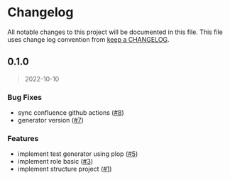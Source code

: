 # Changelog

All notable changes to this project will be documented in this file. This file uses change log convention from [keep a CHANGELOG](http://keepachangelog.com/en/0.3.0/).


<a name="0.1.0"></a>
## 0.1.0

> 2022-10-10

### Bug Fixes

* sync confluence github actions ([#8](https://github.com/hadenlabs/terraform-aws-iam-role/issues/8))
* generator version ([#7](https://github.com/hadenlabs/terraform-aws-iam-role/issues/7))

### Features

* implement test generator using plop ([#5](https://github.com/hadenlabs/terraform-aws-iam-role/issues/5))
* implement role basic ([#3](https://github.com/hadenlabs/terraform-aws-iam-role/issues/3))
* implement structure project ([#1](https://github.com/hadenlabs/terraform-aws-iam-role/issues/1))

